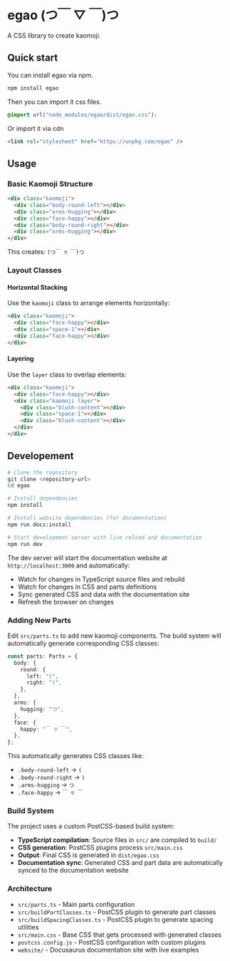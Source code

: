 # egao (つ￣ ▽ ￣)つ

A CSS library to create kaomoji.

## Quick start

You can install egao via npm.

```bash
npm install egao
```

Then you can import it css files.

```css
@import url("node_modules/egao/dist/egao.css");
```

Or import it via cdn

```html
<link rel="stylesheet" href="https://unpkg.com/egao" />
```

## Usage

### Basic Kaomoji Structure

```html
<div class="kaomoji">
  <div class="body-round-left"></div>
  <div class="arms-hugging"></div>
  <div class="face-happy"></div>
  <div class="body-round-right"></div>
  <div class="arms-hugging"></div>
</div>
```

This creates: `(つ￣ ▽ ￣)つ`

### Layout Classes

#### Horizontal Stacking

Use the `kaomoji` class to arrange elements horizontally:

```html
<div class="kaomoji">
  <div class="face-happy"></div>
  <div class="space-1"></div>
  <div class="face-happy"></div>
</div>
```

#### Layering

Use the `layer` class to overlap elements:

```html
<div class="kaomoji">
  <div class="face-happy"></div>
  <div class="kaomoji layer">
    <div class="blush-content"></div>
    <div class="space-1"></div>
    <div class="blush-content"></div>
  </div>
</div>
```

## Developement

```bash
# Clone the repository
git clone <repository-url>
cd egao

# Install dependencies
npm install

# Install website dependencies (for documentation)
npm run docs:install
```

```bash
# Start development server with live reload and documentation
npm run dev
```

The dev server will start the documentation website at `http://localhost:3000` and automatically:

- Watch for changes in TypeScript source files and rebuild
- Watch for changes in CSS and parts definitions
- Sync generated CSS and data with the documentation site
- Refresh the browser on changes

### Adding New Parts

Edit `src/parts.ts` to add new kaomoji components. The build system will automatically generate corresponding CSS classes:

```typescript
const parts: Parts = {
  body: {
    round: {
      left: "(",
      right: ")",
    },
  },
  arms: {
    hugging: "つ",
  },
  face: {
    happy: "￣ ▽ ￣",
  },
};
```

This automatically generates CSS classes like:

- `.body-round-left` → `(`
- `.body-round-right` → `)`
- `.arms-hugging` → `つ`
- `.face-happy` → `￣ ▽ ￣`

### Build System

The project uses a custom PostCSS-based build system:

- **TypeScript compilation**: Source files in `src/` are compiled to `build/`
- **CSS generation**: PostCSS plugins process `src/main.css`
- **Output**: Final CSS is generated in `dist/egao.css`
- **Documentation sync**: Generated CSS and part data are automatically synced to the documentation website

### Architecture

- `src/parts.ts` - Main parts configuration
- `src/buildPartClasses.ts` - PostCSS plugin to generate part classes
- `src/buildSpacingClasses.ts` - PostCSS plugin to generate spacing utilities
- `src/main.css` - Base CSS that gets processed with generated classes
- `postcss.config.js` - PostCSS configuration with custom plugins
- `website/` - Docusaurus documentation site with live examples
